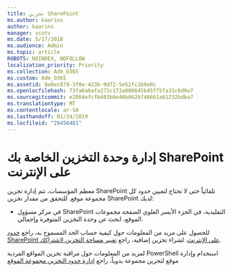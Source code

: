 ```yaml
---
title: تخزين SharePoint
ms.author: kaarins
author: kaarins
manager: scotv
ms.date: 5/17/2018
ms.audience: Admin
ms.topic: article
ROBOTS: NOINDEX, NOFOLLOW
localization_priority: Priority
ms.collection: Adm_O365
ms.custom: Adm_O365
ms.assetid: 8e0ec879-3f0e-423b-9d72-5e52fc2b9e0c
ms.openlocfilehash: 73fa6a6afa271c173a008845b45ff5fa31c6d9a7
ms.sourcegitcommit: e2864efcfb493b6e46b662b746661a61232bdba7
ms.translationtype: MT
ms.contentlocale: ar-SA
ms.lasthandoff: 01/24/2019
ms.locfileid: "29456481"
---
```

# <a name="manage-your-sharepoint-online-storage"></a>إدارة وحدة التخزين الخاصة بك SharePoint على الإنترنت

معظم المؤسسات، تتم إدارة تخزين SharePoint تلقائياً حتى لا تحتاج لتعيين حدود كل مجموعة موقع. للتحقق من مقدار تخزين SharePoint لديك:
  
- في مركز مسؤول SharePoint التقليدية، في الجزء الأيسر العلوي الصفحة مجموعات الموقع، ابحث عن وحدة التخزين المتوفرة وإجمالي.
    
للحصول على مزيد من المعلومات حول كيفية حساب الحد المسموح به، راجع [حدود SharePoint على الإنترنت](https://go.microsoft.com/fwlink/p/?LinkID=856113). لشراء تخزين إضافية، راجع [تغيير مساحة التخزين لاشتراكك](https://go.microsoft.com/fwlink/?linkid=866428).
  
لمزيد من المعلومات حول مراقبة تخزين المواقع الفردية PowerShell استخدام وإدارة موقع لتخزين مجموعة يدوياً، راجع [إدارة حدود التخزين مجموعة الموقع](https://go.microsoft.com/fwlink/?linkid=867833)
  

